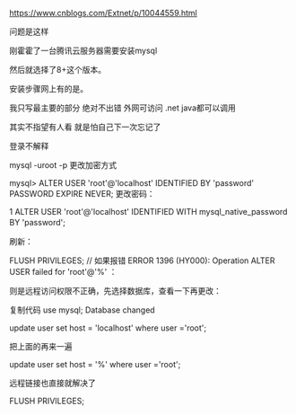 https://www.cnblogs.com/Extnet/p/10044559.html

问题是这样

刚霍霍了一台腾讯云服务器需要安装mysql

然后就选择了8+这个版本。

安装步骤网上有的是。

我只写最主要的部分 绝对不出错 外网可访问 .net java都可以调用

其实不指望有人看 就是怕自己下一次忘记了

登录不解释

mysql -uroot -p
更改加密方式

mysql> ALTER USER 'root'@'localhost' IDENTIFIED BY 'password' PASSWORD EXPIRE NEVER;
更改密码：

1
ALTER USER 'root'@'localhost' IDENTIFIED WITH mysql_native_password BY 'password';
　　

刷新：

FLUSH PRIVILEGES;
// 如果报错   ERROR 1396 (HY000): Operation ALTER USER failed for 'root'@'%' ：

则是远程访问权限不正确，先选择数据库，查看一下再更改：

复制代码
use mysql;
Database changed

update user set host = 'localhost' where user ='root';

把上面的再来一遍

update user set host = '%' where user ='root';

远程链接也直接就解决了

FLUSH PRIVILEGES;
